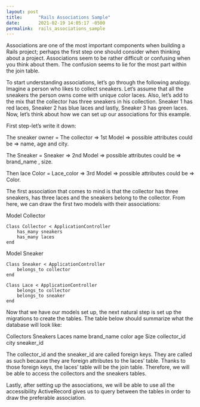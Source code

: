 ```yaml
---
layout: post
title:      "Rails Associations Sample"
date:       2021-02-19 14:05:17 -0500
permalink:  rails_associations_sample
---
```



Associations are one of the most important components when building a Rails project; perhaps the first step one should consider when thinking about a project. Associations seem to be rather difficult or confusing when you think about them.
The confusion seems to lie for the most part within the join table. 

To start understanding associations, let’s go through the following analogy. Imagine a person who likes to collect sneakers. Let’s assume that all the sneakers the person owns come with unique color laces. Also, let’s add to the mix that the collector has three sneakers in his collection. Sneaker 1 has red laces, Sneaker 2 has blue laces and lastly, Sneaker 3 has green laces. Now, let’s think about how we can set up our associations for this example. 

First step-let’s write it down: 

The sneaker owner = The collector => 1st Model => possible attributes could be => name, age and city. 

The Sneaker = Sneaker => 2nd Model => possible attributes could be => brand_name , size. 

Then lace Color = Lace_color => 3rd Model => possible attributes could be => Color. 



The first association that comes to mind is that the collector has three sneakers, has three laces and the sneakers belong to the collector. From here, we can draw the first two models with their associations: 


Model Collector 


```
Class Collector < ApplicationController 
	has_many sneakers 
	has_many laces 
end 
```

Model Sneaker 

```
Class Sneaker < ApplicationController
	belongs_to collector 
end
```


```
Class Lace < ApplicationController
	belongs_to collector 
	belongs_to sneaker	
end
```


Now that we have our models set up, the next natural step is set up the migrations to create the tables. The table below should summarize what the database will look like:


Collectors 	        Sneakers                      	Laces 
  name 	                   brand_name	                 color 
  age 	                      Size                                   collector_id  	                                                    
  city		                                                                 sneaker_id 


The collector_id and the sneaker_id are called foreign keys. They are called as such because they are foreign attributes to the laces’ table. Thanks to those foreign keys, the laces’ table will be the join table. Therefore, we will be able to access the collectors and the sneakers tables. 


Lastly, after setting up the associations, we will be able to use all the accessibility ActiveRecord gives us to query between the tables in order to draw the preferable association. 

